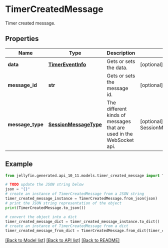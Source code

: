 # TimerCreatedMessage

Timer created message.

## Properties

Name | Type | Description | Notes
------------ | ------------- | ------------- | -------------
**data** | [**TimerEventInfo**](TimerEventInfo.md) | Gets or sets the data. | [optional] 
**message_id** | **str** | Gets or sets the message id. | [optional] 
**message_type** | [**SessionMessageType**](SessionMessageType.md) | The different kinds of messages that are used in the WebSocket api. | [optional] [readonly] [default to SessionMessageType.TIMERCREATED]

## Example

```python
from jellyfin.generated.api_10_11.models.timer_created_message import TimerCreatedMessage

# TODO update the JSON string below
json = "{}"
# create an instance of TimerCreatedMessage from a JSON string
timer_created_message_instance = TimerCreatedMessage.from_json(json)
# print the JSON string representation of the object
print(TimerCreatedMessage.to_json())

# convert the object into a dict
timer_created_message_dict = timer_created_message_instance.to_dict()
# create an instance of TimerCreatedMessage from a dict
timer_created_message_from_dict = TimerCreatedMessage.from_dict(timer_created_message_dict)
```
[[Back to Model list]](../README.md#documentation-for-models) [[Back to API list]](../README.md#documentation-for-api-endpoints) [[Back to README]](../README.md)


